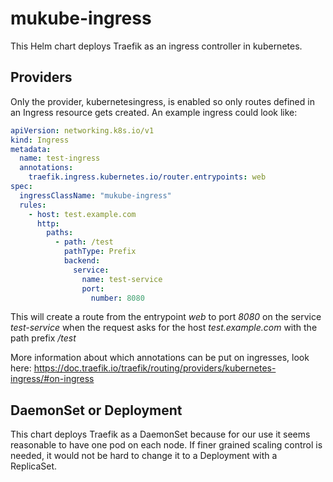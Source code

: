 # mukube-ingress

This Helm chart deploys Traefik as an ingress controller in kubernetes.

## Providers

Only the provider, kubernetesingress, is enabled so only routes defined in an Ingress resource gets created.
An example ingress could look like:
```yaml
apiVersion: networking.k8s.io/v1
kind: Ingress
metadata:
  name: test-ingress
  annotations:
    traefik.ingress.kubernetes.io/router.entrypoints: web
spec:
  ingressClassName: "mukube-ingress"
  rules:
    - host: test.example.com
      http:
        paths:
          - path: /test
            pathType: Prefix
            backend:
              service:
                name: test-service
                port:
                  number: 8080
```
This will create a route from the entrypoint *web* to port *8080* on the service *test-service* 
when the request asks for the host *test.example.com* with the path prefix */test*

More information about which annotations can be put on ingresses, look here:
<https://doc.traefik.io/traefik/routing/providers/kubernetes-ingress/#on-ingress>

## DaemonSet or Deployment
This chart deploys Traefik as a DaemonSet because for our use it seems reasonable to have one pod on each node.
If finer grained scaling control is needed, it would not be  hard to change it  to a Deployment with a ReplicaSet.  